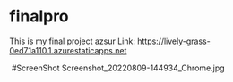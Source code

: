 # finalpro
This is my final project 
azsur Link:  https://lively-grass-0ed71a110.1.azurestaticapps.net


<img>
#ScreenShot
Screenshot_20220809-144934_Chrome.jpg



